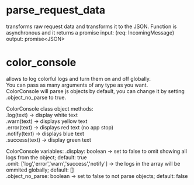 # parse_request_data
transforms raw request data and transforms it to the JSON.
Function is asynchronous and it returns a promise
input: (req: IncomingMessage)
output: promise\<JSON\>


# color_console
allows to log colorful logs and turn them on and off globally.  
You can pass as many arguments of any type as you want.  
ColorConsole will parse js objects by default, you can change it by setting .object_no_parse to true.  

ColorConsole class object methods:  
.log(text) -> display white text  
.warn(text) -> displays yellow text  
.error(text) -> displays red text (no app stop)  
.notify(text) -> displays blue text  
.success(text) -> display green text  

ColorConsole variables:
.display: boolean -> set to false to omit showing all logs from the object; default: true  
.omit: ['log','error','warn','success','notify'] -> the logs in the array will be ommited globally; default: []  
.object_no_parse: boolean -> set to false to not parse objects; default: false